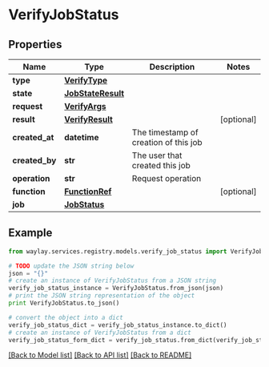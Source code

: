 # VerifyJobStatus


## Properties

Name | Type | Description | Notes
------------ | ------------- | ------------- | -------------
**type** | [**VerifyType**](VerifyType.md) |  | 
**state** | [**JobStateResult**](JobStateResult.md) |  | 
**request** | [**VerifyArgs**](VerifyArgs.md) |  | 
**result** | [**VerifyResult**](VerifyResult.md) |  | [optional] 
**created_at** | **datetime** | The timestamp of creation of this job | 
**created_by** | **str** | The user that created this job | 
**operation** | **str** | Request operation | 
**function** | [**FunctionRef**](FunctionRef.md) |  | [optional] 
**job** | [**JobStatus**](JobStatus.md) |  | 

## Example

```python
from waylay.services.registry.models.verify_job_status import VerifyJobStatus

# TODO update the JSON string below
json = "{}"
# create an instance of VerifyJobStatus from a JSON string
verify_job_status_instance = VerifyJobStatus.from_json(json)
# print the JSON string representation of the object
print VerifyJobStatus.to_json()

# convert the object into a dict
verify_job_status_dict = verify_job_status_instance.to_dict()
# create an instance of VerifyJobStatus from a dict
verify_job_status_form_dict = verify_job_status.from_dict(verify_job_status_dict)
```
[[Back to Model list]](../README.md#documentation-for-models) [[Back to API list]](../README.md#documentation-for-api-endpoints) [[Back to README]](../README.md)


